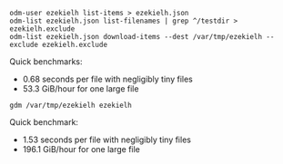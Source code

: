 ```
odm-user ezekielh list-items > ezekielh.json
odm-list ezekielh.json list-filenames | grep ^/testdir > ezekielh.exclude
odm-list ezekielh.json download-items --dest /var/tmp/ezekielh --exclude ezekielh.exclude
```

Quick benchmarks:
* 0.68 seconds per file with negligibly tiny files
* 53.3 GiB/hour for one large file

```
gdm /var/tmp/ezekielh ezekielh
```

Quick benchmark:
* 1.53 seconds per file with negligibly tiny files
* 196.1 GiB/hour for one large file
